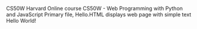 CS50W Harvard Online course CS50W - Web Programming with Python and JavaScript
Primary file, Hello.HTML displays web page with simple text Hello World! 
